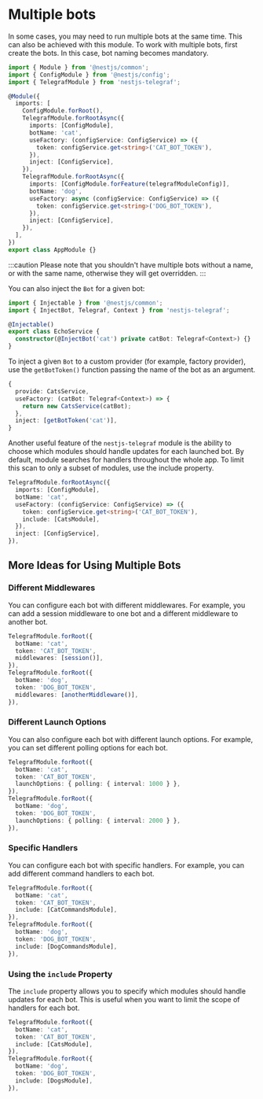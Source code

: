 # Multiple bots
In some cases, you may need to run multiple bots at the same time. This can also be achieved with this module. To work with multiple bots, first create the bots. In this case, bot naming becomes mandatory.
```typescript
import { Module } from '@nestjs/common';
import { ConfigModule } from '@nestjs/config';
import { TelegrafModule } from 'nestjs-telegraf';

@Module({
  imports: [
    ConfigModule.forRoot(),
    TelegrafModule.forRootAsync({
      imports: [ConfigModule],
      botName: 'cat',  
      useFactory: (configService: ConfigService) => ({
        token: configService.get<string>('CAT_BOT_TOKEN'),
      }),
      inject: [ConfigService],
    }),
    TelegrafModule.forRootAsync({
      imports: [ConfigModule.forFeature(telegrafModuleConfig)],
      botName: 'dog',  
      useFactory: async (configService: ConfigService) => ({
        token: configService.get<string>('DOG_BOT_TOKEN'),
      }),
      inject: [ConfigService],
    }),
  ],
})
export class AppModule {}
```

:::caution
Please note that you shouldn't have multiple bots without a name, or with the same name, otherwise they will get overridden.
:::

You can also inject the `Bot` for a given bot:
```typescript
import { Injectable } from '@nestjs/common';
import { InjectBot, Telegraf, Context } from 'nestjs-telegraf';

@Injectable()
export class EchoService {
  constructor(@InjectBot('cat') private catBot: Telegraf<Context>) {}
}
```
To inject a given `Bot` to a custom provider (for example, factory provider), use the `getBotToken()` function passing the name of the bot as an argument.
```typescript
{
  provide: CatsService,
  useFactory: (catBot: Telegraf<Context>) => {
    return new CatsService(catBot);
  },
  inject: [getBotToken('cat')],
}
```
Another useful feature of the `nestjs-telegraf` module is the ability to choose which modules should handle updates for each launched bot. By default, module searches for handlers throughout the whole app. To limit this scan to only a subset of modules, use the include property.

```typescript
TelegrafModule.forRootAsync({
  imports: [ConfigModule],
  botName: 'cat',  
  useFactory: (configService: ConfigService) => ({
    token: configService.get<string>('CAT_BOT_TOKEN'),
    include: [CatsModule],  
  }),
  inject: [ConfigService],
}),
```

## More Ideas for Using Multiple Bots

### Different Middlewares

You can configure each bot with different middlewares. For example, you can add a session middleware to one bot and a different middleware to another bot.

```typescript
TelegrafModule.forRoot({
  botName: 'cat',
  token: 'CAT_BOT_TOKEN',
  middlewares: [session()],
}),
TelegrafModule.forRoot({
  botName: 'dog',
  token: 'DOG_BOT_TOKEN',
  middlewares: [anotherMiddleware()],
}),
```

### Different Launch Options

You can also configure each bot with different launch options. For example, you can set different polling options for each bot.

```typescript
TelegrafModule.forRoot({
  botName: 'cat',
  token: 'CAT_BOT_TOKEN',
  launchOptions: { polling: { interval: 1000 } },
}),
TelegrafModule.forRoot({
  botName: 'dog',
  token: 'DOG_BOT_TOKEN',
  launchOptions: { polling: { interval: 2000 } },
}),
```

### Specific Handlers

You can configure each bot with specific handlers. For example, you can add different command handlers to each bot.

```typescript
TelegrafModule.forRoot({
  botName: 'cat',
  token: 'CAT_BOT_TOKEN',
  include: [CatCommandsModule],
}),
TelegrafModule.forRoot({
  botName: 'dog',
  token: 'DOG_BOT_TOKEN',
  include: [DogCommandsModule],
}),
```

### Using the `include` Property

The `include` property allows you to specify which modules should handle updates for each bot. This is useful when you want to limit the scope of handlers for each bot.

```typescript
TelegrafModule.forRoot({
  botName: 'cat',
  token: 'CAT_BOT_TOKEN',
  include: [CatsModule],
}),
TelegrafModule.forRoot({
  botName: 'dog',
  token: 'DOG_BOT_TOKEN',
  include: [DogsModule],
}),
```
